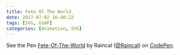 ```yaml
---
title: Fete Of The World
date: 2017-07-02 16:40:22
tags: [SVG, GSAP]
categories: [Animation, SVG]
---
```


<p data-height="470" data-theme-id="0" data-slug-hash="OgvyNa" data-default-tab="js,result" data-user="Raincal" data-embed-version="2" data-pen-title="Fete-Of-The-World" class="codepen">See the Pen <a href="https://codepen.io/Raincal/pen/OgvyNa/">Fete-Of-The-World</a> by Raincal (<a href="https://codepen.io/Raincal">@Raincal</a>) on <a href="https://codepen.io">CodePen</a>.</p>
<script async src="https://production-assets.codepen.io/assets/embed/ei.js"></script>